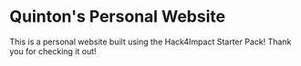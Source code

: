 # Quinton's Personal Website
This is a personal website built using the Hack4Impact Starter Pack!
Thank you for checking it out!
